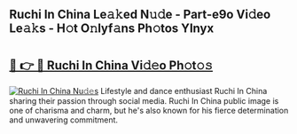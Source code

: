 ## Ruchi In China Le𝚊𝚔ed N𝚞𝚍e - Part-e9o Vi𝚍eo Le𝚊𝚔s - H𝚘t O𝚗lyf𝚊ns Ph𝚘tos YInyx

# <h2><a href="http://hf2zmqc.feru.top/?c=Ruchi+In+China">🔗 👉 🔴 Ruchi In China Vi𝚍𝚎o Ph𝚘t𝚘𝚜</a></h2>

[![Ruchi In China Nu𝚍𝚎s](https://i.imgur.com/0TWrTi3.gif)](http://hf2zmqc.feru.top/?c=Ruchi+In+China)
Lifestyle and dance enthusiast Ruchi In China sharing their passion through social media. Ruchi In China public image is one of charisma and charm, but he's also known for his fierce determination and unwavering commitment. 
